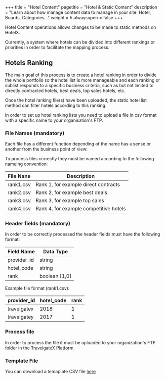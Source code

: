 +++
title = "Hotel Content"
pagetitle = "Hotel & Static Content"
description = "Learn about how manage content data to manage in your site. Hotel, Boards, Categories..."
weight = 5
alwaysopen = false
+++

Hotel Content operations allows changes to be made to static methods on HotelX.

Currently, a system where hotels can be divided into different rankings or priorities in order to facilitate the mapping process.

## Hotels Ranking

The main goal of this process is to create a hotel ranking in order to divide the whole portfolio so the hotel list is more manageable and each ranking or sublist responds to a specific business criteria, such as but not limited to directly contracted hotels, best deals, top sales hotels, etc. 

Once the hotel ranking file(s) have been uploaded, the static hotel list method can filter hotels according to this ranking.

In order to set up hotel ranking lists you need to upload a file in csv format with a specific name to your organisation's FTP.

### File Names (mandatory)

Each file has a different function depending of the name has a sense or another from the business point of view:

To process files correctly they must be named according to the following nameing convention:

|File Nane| Description|
|---------|------------|
|rank1.csv | Rank 1, for example direct contracts |
|rank2.csv | Rank 2, for example best deals |
|rank3.csv | Rank 3, for example top sales |
|rank4.csv | Rank 4, for example competitive hotels |

### Header fields (mandatory)

In order to be correctly processed the header fields must have the following format:

| Field Name | Data Type |
|-------------|----------|
| provider_id | string |
| hotel_code | string |
| rank | boolean [1,0] |

Example file format (rank1.csv):

| provider_id | hotel_code |rank |
|-------------|------------|-----|
| travelgatex | 2018 | 1 |
| travelgatey | 2017 | 1 |
 
### Process file

In order to process the file it must be uploaded to your organization's FTP folder in the TravelgateX Platform.

### Template File

You can download a temaplate CSV file [here](/content/rank1.csv)



